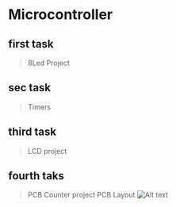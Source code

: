 # Microcontroller
## first task 
> 8Led Project
## sec task 
> Timers
## third task 
> LCD project
## fourth taks 
> PCB Counter project
PCB Layout
![Alt text]("https://github.com/Miiitiii/microcontroller/blob/main/PCB_counter_project/PCB%20Counter%20-PCB%20Layout.png") 
